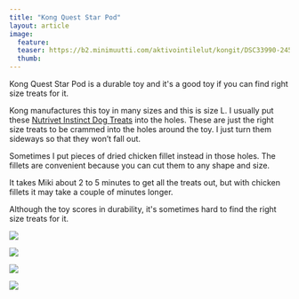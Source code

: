 ```yaml
---
title: "Kong Quest Star Pod"
layout: article
image:
  feature:
  teaser: https://b2.minimuutti.com/aktivointilelut/kongit/DSC33990-245px.jpg
  thumb:
---
```


Kong Quest Star Pod is a durable toy and it's a good toy if you can find right size treats for it.

Kong manufactures this toy in many sizes and this is size L. I usually put these [Nutrivet Instinct Dog Treats](http://www.zooplus.fi/esearch.htm#q=dog%20treat) into the holes. These are just the right size treats to be crammed into the holes around the toy. I just turn them sideways so that they won’t fall out.

Sometimes I put pieces of dried chicken fillet instead in those holes. The fillets are convenient because you can cut them to any shape and size.

It takes Miki about 2 to 5 minutes to get all the treats out, but with chicken fillets it may take a couple of minutes longer.

Although the toy scores in durability, it's sometimes hard to find the right size treats for it.

![](https://b2.minimuutti.com/aktivointilelut/kongit/DSC33990-800px.jpg)

![](https://b2.minimuutti.com/aktivointilelut/kongit/DSC34029-800px.jpg)

![](https://b2.minimuutti.com/aktivointilelut/kongit/DSC34066-800px.jpg)

![](https://b2.minimuutti.com/aktivointilelut/kongit/DSC34032-800px.jpg)
